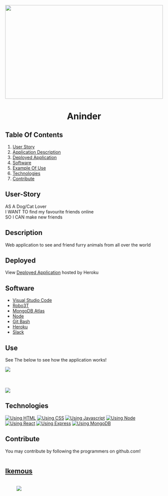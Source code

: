 <div style="text-align: center">

[<img src="./client/public/images/logo.png" style="width: 100%; max-width: 800px; max-height: 300px"/>](https://aninder.herokuapp.com/)

</div>

<h1 style="text-align: center">Aninder</h1>

## Table Of Contents
1. [User Story](##User-Story)
1. [Application Description](##Description)
1. [Deployed Application](##Deployed)
1. [Software](##Software)
1. [Example Of Use](##Use)
1. [Technologies](##Technologies)
1. [Contribute](##Contribute)

## User-Story
AS A Dog/Cat Lover <br>
I WANT TO find my favourite friends online <br>
SO I CAN make new friends <br>

## Description
Web application to see and friend furry animals from all over the world


## Deployed
View [Deployed Application](https://aninder.herokuapp.com/) hosted by Heroku

## Software
- [Visual Studio Code](https://code.visualstudio.com/)
- [Robo3T](https://robomongo.org/)
- [MongoDB Atlas](https://www.mongodb.com/cloud/atlas)
- [Node](https://nodejs.org/en/)
- [Git Bash](https://gitforwindows.org/)
- [Heroku](https://dashboard.heroku.com/)
- [Slack](https://slack.com/)

## Use
See The below to see how the application works!

<image src="./desktop.gif" />

<br />
<br />
<br />
<br />

<image src="./mobile.gif" />

## Technologies
[![Using HTML](https://img.shields.io/badge/Using-HTML-orange)](https://www.w3schools.com/html/)
[![Using CSS](https://img.shields.io/badge/Using-CSS-blue)](https://www.w3schools.com/css/)
[![Using Javascript](https://img.shields.io/badge/Using-Javascript-yellow)](https://www.javascript.com/)
[![Using Node](https://img.shields.io/badge/Using-Node-brightgreen)](https://nodejs.org/en/)
[![Using React](https://img.shields.io/badge/Using-React-informational)](https://reactjs.org/)
[![Using Express](https://img.shields.io/badge/Using-Express-lightgreen)](https://www.npmjs.com/package/express)
[![Using MongoDB](https://img.shields.io/badge/Using-MongoDB-4DB33D)](https://www.mongodb.com/)


## Contribute
You may contribute by following the programmers on github.com!<br>
<div style="display: inline; text-align: center">

<div style="display: inline-block;"> 

[<h2>Ikemous</h2>](https://github.com/ikemous)</br>
<image src="https://github-readme-stats.codestackr.vercel.app/api?username=ikemous&show_icons=true&theme=radical" /><br>

</div>

</div>
